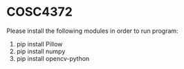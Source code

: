 # COSC4372

Please install the following modules in order to run program:
1. pip install Pillow
2. pip install numpy
3. pip install opencv-python